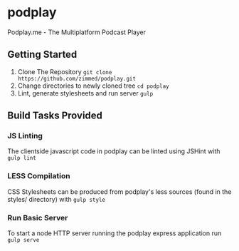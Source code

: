 # podplay
Podplay.me - The Multiplatform Podcast Player

## Getting Started
1. Clone The Repository `git clone https://github.com/zimmed/podplay.git`
2. Change directories to newly cloned tree `cd podplay`
3. Lint, generate stylesheets and run server `gulp`

## Build Tasks Provided

### JS Linting
The clientside javascript code in podplay can be linted using JSHint
with `gulp lint`

### LESS Compilation
CSS Stylesheets can be produced from podplay's less sources (found in the styles/ directory)
with `gulp style`

### Run Basic Server
To start a node HTTP server running the podplay express application
run `gulp serve`
